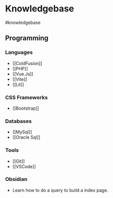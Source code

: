 # Knowledgebase
#knowledgebase

## Programming
### Languages
* [[ColdFusion]]
* [[PHP]]
* [[Vue.Js]]
* [[Vite]]
* [[Lit]]

### CSS Frameworks
* [[Bootstrap]]

### Databases
* [[MySql]]
* [[Oracle Sql]]

### Tools
* [[Git]]
* [[VSCode]]

### Obsidian
* Learn how to do a query to build a index page.
